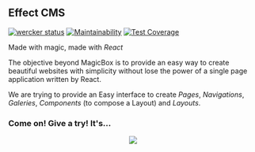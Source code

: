 ## Effect CMS
[![wercker status](https://app.wercker.com/status/6890c84f56414000c05337d48b1c8ac7/s/master "wercker status")](https://app.wercker.com/project/byKey/6890c84f56414000c05337d48b1c8ac7)
[![Maintainability](https://api.codeclimate.com/v1/badges/813cf762d3aa8945e110/maintainability)](https://codeclimate.com/github/clucasalcantara/magicbox-cms/maintainability)
[![Test Coverage](https://api.codeclimate.com/v1/badges/813cf762d3aa8945e110/test_coverage)](https://codeclimate.com/github/clucasalcantara/magicbox-cms/test_coverage)

Made with magic, made with _React_

The objective beyond MagicBox is to provide an easy way to create beautiful websites with simplicity without lose the power of a single page application written by React.

We are trying to provide an Easy interface to create _Pages_, _Navigations_, _Galeries_, _Components_ (to compose a Layout) and _Layouts_.

### Come on! Give a try! It's...

<div align="center">
  <img src="https://media0.giphy.com/media/12NUbkX6p4xOO4/giphy.gif" />
</div>
